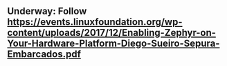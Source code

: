 ## Underway: Follow https://events.linuxfoundation.org/wp-content/uploads/2017/12/Enabling-Zephyr-on-Your-Hardware-Platform-Diego-Sueiro-Sepura-Embarcados.pdf 

